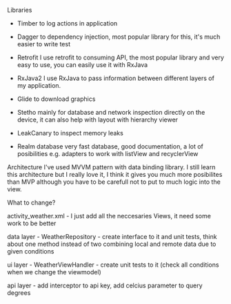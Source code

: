 Libraries

- Timber
to log actions in application

- Dagger
to dependency injection, most popular library for this, it's much easier to write test

- Retrofit
I use retrofit to consuming API, the most popular library and very easy to use,
you can easily use it with RxJava

- RxJava2
I use RxJava to pass information between different layers of my application.

- Glide
to download graphics

- Stetho
mainly for database and network inspection directly on the device, it can also help
with layout with hierarchy viewer

- LeakCanary
to inspect memory leaks

- Realm database
very fast database, good documentation, a lot of posibilities e.g. adapters to work with listView
and recyclerView

Architecture
I've used MVVM pattern with data binding library. I still learn this architecture but
I really love it, I think it gives you much more posibilites than MVP although you have to be
carefull not to put to much logic into the view.

What to change?

activity_weather.xml - I just add all the neccesaries Views, it need some work to be better

data layer - WeatherRepository - create interface to it and unit tests, think about one method
instead of two combining local and remote data due to given conditions

ui layer - WeatherViewHandler - create unit tests to it (check all conditions when we change
the viewmodel)

api layer - add interceptor to api key, add celcius parameter to query degrees


